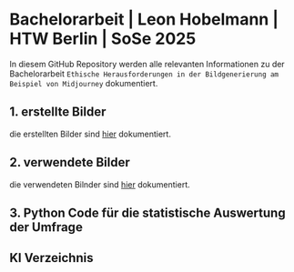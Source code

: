 # Bachelorarbeit | Leon Hobelmann | HTW Berlin | SoSe 2025

 In diesem GitHub Repository werden alle relevanten Informationen zu der Bachelorarbeit `Ethische Herausforderungen in der Bildgenerierung am Beispiel von Midjourney` dokumentiert.

## 1. erstellte Bilder
die erstellten Bilder sind [hier](https://github.com/LeonHobelmann/bachelorarbeit/blob/main/erstelle_bilder.md) dokumentiert.

## 2. verwendete Bilder
die verwendeten Bilnder sind [hier](https://github.com/LeonHobelmann/bachelorarbeit/blob/main/verwendete_bilder.md) dokumentiert.

## 3. Python Code für die statistische Auswertung der Umfrage

## KI Verzeichnis

